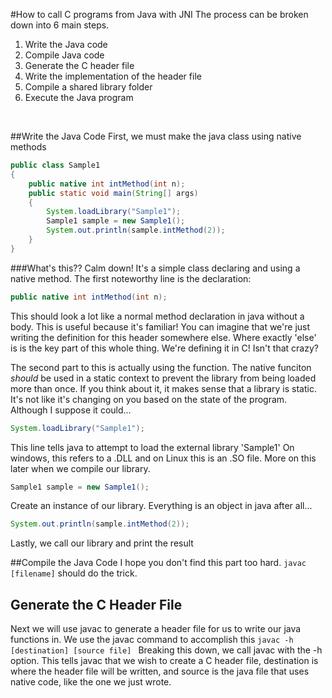 #How to call C programs from Java with JNI
The process can be broken down into 6 main steps.
1. Write the Java code
2. Compile Java code
3. Generate the C header file
4. Write the implementation of the header file
5. Compile a shared library folder
6. Execute the Java program

<br>

##Write the Java Code
First, we must make the java class using native methods
```java
public class Sample1
{
	public native int intMethod(int n);
	public static void main(String[] args)
	{
		System.loadLibrary("Sample1");
		Sample1 sample = new Sample1();
		System.out.println(sample.intMethod(2));
	}
}
```
###What's this??
Calm down! It's a simple class declaring and using a native method. The first noteworthy line is the declaration:
```java
public native int intMethod(int n);
```
This should look a lot like a normal method declaration in java without a body. This is useful because it's familiar! You can imagine that we're just writing the definition for this header somewhere else. Where exactly 'else' is is the key part of this whole thing. We're defining it in C! Isn't that crazy?

The second part to this is actually using the function. The native funciton *should* be used in a static context to prevent the library from being loaded more than once. If you think about it, it makes sense that a library is static. It's not like it's changing on you based on the state of the program. Although I suppose it could...

```java
System.loadLibrary("Sample1");
```
This line tells java to attempt to load the external library 'Sample1' On windows, this refers to a .DLL and on Linux this is an .SO file.  More on this later when we compile our library.

```java
Sample1 sample = new Sample1();
```
Create an instance of our library. Everything is an object in java after all...
```java
System.out.println(sample.intMethod(2));
```
Lastly, we call our library and print the result

##Compile the Java Code
I hope you don't find this part too hard. `javac [filename]` should do the trick.

## Generate the C Header File
Next we will use javac to generate a header file for us to write our java functions in. We use the javac command to accomplish this
`javac -h [destination] [source file] `
Breaking this down, we call javac with the -h option. This tells javac that we wish to create a C header file, destination is where the header file will be written, and source is the java file that uses native code, like the one we just wrote.
